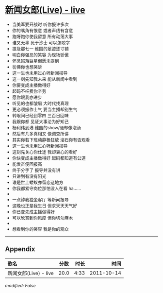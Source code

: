 # [新闻女郎(Live) - live](https://music.163.com/song?id=64198)

* 当美军要开战时 听你报许多次
* 你的嘴角有恨意 或者声线有含意
* 跑呀跑你使我留意 所有动荡大事
* 谁又无辜 死于沙士 可以怎咬字
* 提及那七一 维园的足迹逐寸铺
* 明白你强忍的笑容 为现场骄傲
* 怀念殒落巨星但愿未提到
* 彷佛你也想哭诉
* 这一生也未用过心听新闻报导
* 这一刻先知我未来 能从新闻中看到
* 你要变成主播做得好
* 起码不枉费你辛劳
* 愿你跟我亦进步
* 听见的也都皱眉 大时代找真理
* 更必须振作士气 要当主播却别生气
* 转眼间已经到零四 三百日回味
* 我跟你都 见证大事沦为好知己
* 杨利伟到港 维园的show/骚却像泡汤
* 然后有几多真相又 像调查所讲
* 其实你若下班动静极狂放 滚石你有否观看
* 这一生也未用过心听新闻报导
* 这刻先关心你仕途 我却衷心的看好
* 你快变成主播做得好 起码都知道有公道
* 能发奋便回报高
* 终于分手了 报导并没有讲
* 只讲到有没有阳光
* 谁是世上蝼蚁亦留恋这地方
* 你我都紧守岗位那怕没人在看 ha......
* 
* 一点钟我独坐客厅 等新闻报导
* 这晚也正是我生日 但求天天天气好
* 你已变先成主播做得好
* 可以欣赏到你风度 但你切勿麻木
* 
* 想看到你的笑容 我是你的观众


---

## Appendix

|歌名|分数|时长|时间|
|:---|:---:|---:|---:|
|新闻女郎(Live) - live|20.0|4:33|2011-10-14

*modified: False*